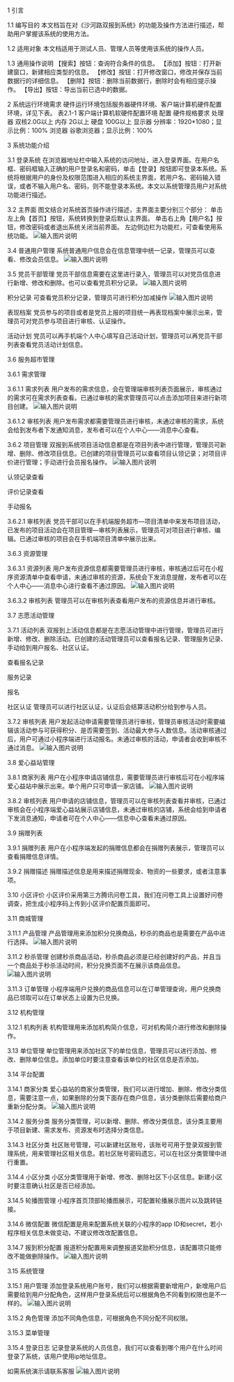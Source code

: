 1 引言

1.1 编写目的
本文档旨在对《沙河路双报到系统》的功能及操作方法进行描述，帮助用户掌握该系统的使用方法。

1.2 适用对象
本文档适用于测试人员、管理人员等使用该系统的操作人员。

1.3 通用操作说明
【搜索】按钮：查询符合条件的信息。
【添加】按钮：打开新建窗口，新建相应类型的信息。
【修改】按钮：打开修改窗口，修改并保存当前数据行的详细信息。
【删除】按钮：删除当前数据行，删除时会有相应提示操作。
【导出】按钮：导出当前已选中的数据。

2 系统运行环境需求
硬件运行环境包括服务器硬件环境、客户端计算机硬件配置环境，详见下表。
表2.1-1 客户端计算机软硬件配置环境
配置	硬件规格要求
处理器	双核2.0G以上
内存	2G以上
硬盘	100G以上
显示器	分辨率：1920*1080；显示比例：100%
浏览器	谷歌浏览器；显示比例：100%

3 系统功能介绍

3.1 登录系统
在浏览器地址栏中输入系统的访问地址，进入登录界面。在用户名框、密码框输入正确的用户登录名和密码，单击【登录】按钮即可登录本系统。系统将根据用户的身份及权限范围进入相应的系统主界面，若用户名、密码输入错误，或者不输入用户名、密码，则不能登录本系统。本文以系统管理员用户对系统功能进行描述。

3.2 主界面 
图文结合对系统首页操作进行描述，主界面主要分别三个部分：
单击左上角【首页】按钮，系统转换到登录后默认主界面。
单击右上角【用户名】按钮，修改密码或者退出系统关闭当前界面。
左边侧边栏为功能栏，可查看使用系统功能。
 ![输入图片说明](img/image.png)

3.4 普通用户管理
系统普通用户信息会在信息管理中统一记录，管理员可以查看、修改会员信息。
 ![输入图片说明](img/image1.png)

3.5 党员干部管理
党员干部信息需要在这里进行录入，管理员可以对党员信息进行新增、修改和删除。也可以查看党员积分记录。
 ![输入图片说明](img/image2.png)
 
积分记录
可查看党员积分记录，管理员可进行积分加减操作
 ![输入图片说明](img/image3.png)
 
表现档案
党员参与的项目或者是党员上报的项目统一再表现档案中展示出来，管理员可对党员参与项目进行审核、认证操作。
 
活动计划
党员可以再手机端个人中心填写自己活动计划，管理员可以再党员干部列表查看党员活动计划信息。
 
3.6 服务超市管理

3.6.1 需求管理

3.6.1.1 需求列表
用户发布的需求信息，会在管理端审核列表页面展示，审核通过的需求可在需求列表查看。已通过审核的需求管理员可以点击添加项目来进行新项目创建。
 ![输入图片说明](img/image4.png)

3.6.1.2 审核列表
用户发布需求都需要管理员进行审核，未通过审核的需求，系统会给到发布者下发通知消息，发布者可以在个人中心——消息中心查看。
 
 
3.6.2 项目管理
双报到系统项目活动信息都是在项目列表中进行管理，管理员可新增、删除、修改项目信息。已创建的项目管理员可以查看项目认领记录；对项目评价进行管理；手动进行会员报名操作。
 ![输入图片说明](img/image5.png)
 
认领记录查看
 
评价记录查看
 
手动报名
 
3.6.2.1 审核列表
党员干部可以在手机端服务超市—项目清单中来发布项目活动，已发布的项目活动会在项目管理—审核列表展示，管理员可对项目进行审核、编辑。已通过审核的项目会在手机端项目清单中展示出来。
 
3.6.3 资源管理

3.6.3.1 资源列表
用户发布资源信息都需要管理员进行审核，审核通过后可在小程序资源清单中查看申请，未通过审核的资源，系统会下发消息提醒，发布者可以在个人中心——消息中心进行查看不通过原因。
 ![输入图片说明](img/image6.png)

3.6.3.2 审核列表
管理员可以在审核列表查看用户发布的资源信息并进行审核。
 
3.7 志愿活动管理

3.7.1 活动列表
双报到上活动信息都是在志愿活动管理中进行管理，管理员可进行新增、修改、删除活动。已创建的活动管理员可以查看报名记录、管理服务记录、手动给到用户报名、社区认证。
 
 
查看报名记录
 
服务记录
 
报名
 
社区认证
管理员可以进行社区认证，认证后会结算活动积分给到参与人员。
 
3.7.2 审核列表
用户发起活动申请需要管理员进行审核，管理员审核活动时需要编辑该活动参与可获得积分、是否需要签到、活动最大参与人数信息。活动审核通过后，用户可通过小程序端进行活动报名。未通过审核的活动，申请者会收到审核不通过消息。
 ![输入图片说明](img/image7.png)
 
3.8 爱心益站管理

3.8.1 商家列表
用户在小程序申请店铺信息，需要管理员进行审核后可在小程序端爱心益站中展示出来。单个用户只可申请一家店铺。
 ![输入图片说明](img/image8.png)

3.8.2 审核列表
用户申请的店铺信息，管理员可以在审核列表查看并审核，已通过审核会在小程序端爱心益站展示店铺信息，未通过审核的店铺，系统会给到申请者下发消息通知，申请者可在个人中心——信息中心查看未通过原因。
 
3.9 捐赠列表

3.9.1 捐赠列表
用户在小程序端发起的捐赠信息都会在捐赠列表展示，管理员可以查看捐赠信息详情。
 
3.9.2 捐赠描述
捐赠描述信息是用来描述捐赠现金、物资的一些要求，或者注意事项。
 
  
3.10 小区评价
小区评价采用第三方腾讯问卷工具，我们在问卷工具上设置好问卷调查，把生成小程序码上传到小区评价配置页面即可。
 
3.11 商城管理

3.11.1 产品管理
产品管理用来添加积分兑换商品，秒杀的商品也是需要在产品中进行选择。
 ![输入图片说明](img/image9.png)
 
3.11.2 秒杀管理
创建秒杀商品活动，秒杀商品必须是已经创建好的产品，并且当一个商品处于秒杀活动时间，积分兑换页面不在展示该商品信息。
 ![输入图片说明](img/image10.png)
 
3.11.3 订单管理
小程序端用户兑换的商品信息可以在订单管理查询，用户兑换商品已领取可以在订单状态上设置为已兑换。
 
3.12 机构管理

3.12.1 机构列表
机构管理用来添加机构简介信息，可对机构简介进行修改和删除操作。
 
 
3.13 单位管理
单位管理用来添加社区下的单位信息，管理员可以进行添加、修改、删除单位信息。添加单位时要注意查看该单位的社区信息是否添加。
 
 
3.14 平台配置

3.14.1 商家分类
爱心益站的商家分类管理，我们可以进行增加、删除、修改分类信息，需要注意一点，如果删除的分类下面存在商户信息，该分类删除后需要给商户重新分配分类。
 ![输入图片说明](img/image11.png)
 
3.14.2 服务分类
服务分类管理，可以新增、删除、修改分类信息，该分类主要用于项目新建、需求发布、资源发布时选择分类信息。
 
 
3.14.3 社区分类
社区账号管理，可以新建社区账号，该账号可用于登录双报到管理系统，用来管理社区相关信息。若社区账号密码遗忘，可以在社区分类管理中进行重置。 
 

3.14.4 小区分类
小区分类管理用于新增、修改、删除社区下小区信息。新建小区时要注意确认社区是否已经添加。
 
 
3.14.5 轮播图管理
小程序首页顶部轮播图展示，可配置轮播展示图片以及跳转链接。
 
 
3.14.6 微信配置
微信配置是用来配置系统关联的小程序的app ID和secret，若小程序相关信息未做变动，不建议修改改配置信息。
 
3.14.7 报到积分配置
报道积分配置用来调整报道奖励积分信息，该配置项只能修改不能做删除操作。
 ![输入图片说明](img/image12.png)

3.15 系统管理

3.15.1 用户管理
添加登录系统用户账号，我们可以根据需要新增用户，新增用户后需要给到用户分配角色，这样用户登录系统后可以根据角色不同看到权限也是不一样的。
 ![输入图片说明](img/image13.png)

3.15.2 角色管理
添加不同角色信息，可根据角色不同分配不同权限。
 
 
3.15.3 菜单管理

3.15.4 登录日志
记录登录系统的人员信息，我们可以查看到哪个用户在什么时间登录了系统，该用户使用ip地址信息。
 
如需系统演示请联系客服
![输入图片说明](img/1652672252(1).png)